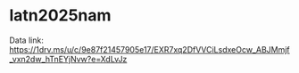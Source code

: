 # latn2025nam
Data link: https://1drv.ms/u/c/9e87f21457905e17/EXR7xq2DfVVCiLsdxeOcw_ABJMmjf_vxn2dw_hTnEYjNvw?e=XdLvJz
